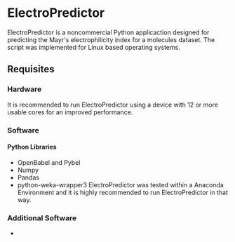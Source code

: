 # ElectroPredictor
ElectroPredictor is a noncommercial Python applicaction designed for predicting the Mayr's electrophilicity index for a molecules dataset. The script was implemented for Linux based operating systems. 
## Requisites
### Hardware
It is recommended to run ElectroPredictor using a device with 12 or more usable cores for an improved performance.
### Software
#### Python Libraries
- OpenBabel and Pybel
- Numpy
- Pandas
- python-weka-wrapper3
ElectroPredictor was tested within a Anaconda Environment and it is highly recommended to run ElectroPredictor in that way. 
### Additional Software
- 
